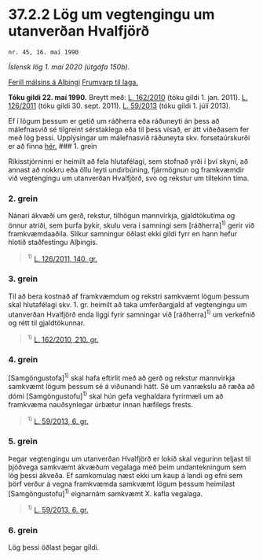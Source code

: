 # 37.2.2 Lög um vegtengingu um utanverðan Hvalfjörð

`nr. 45, 16. maí 1990`

_Íslensk lög 1. maí 2020 (útgáfa 150b)._

[Ferill málsins á Alþingi](https://www.althingi.is/thingstorf/thingmalalistar-eftir-thingum/ferill/?ltg=112&mnr=508)
[Frumvarp til laga.](https://www.althingi.is/altext/112/s/0891.html)

**Tóku gildi 22. maí 1990.**
Breytt með:
[L. 162/2010](https://althingi.is/altext/stjt/2010.162.html) (tóku gildi 1. jan. 2011).
[L. 126/2011](https://althingi.is/altext/stjt/2011.126.html) (tóku gildi 30. sept. 2011).
[L. 59/2013](https://althingi.is/altext/stjt/2013.059.html) (tóku gildi 1. júlí 2013).

Ef í lögum þessum er getið um ráðherra eða ráðuneyti án þess að málefnasvið sé tilgreint sérstaklega eða til þess vísað, er átt viðeðasem fer með lög þessi. Upplýsingar um málefnasvið ráðuneyta skv. forsetaúrskurði er að finna [hér.](2018119.md) ### 1. grein

Ríkisstjórninni er heimilt að fela hlutafélagi, sem stofnað yrði í því skyni, að annast að nokkru eða öllu leyti undirbúning, fjármögnun og framkvæmdir við vegtengingu um utanverðan Hvalfjörð, svo og rekstur um tiltekinn tíma.

### 2. grein

Nánari ákvæði um gerð, rekstur, tilhögun mannvirkja, gjaldtökutíma og önnur atriði, sem þurfa þykir, skulu vera í samningi sem [ráðherra]<sup>1)</sup> gerir við framkvæmdaaðila. Slíkur samningur öðlast ekki gildi fyrr en hann hefur hlotið staðfestingu Alþingis.

> <sup>1)</sup> [L. 126/2011, 140. gr.](https://althingi.is/altext/stjt/2011.126.html)

### 3. grein

Til að bera kostnað af framkvæmdum og rekstri samkvæmt lögum þessum skal hlutafélagi skv. 1. gr. heimilt að taka umferðargjald af vegtengingu um utanverðan Hvalfjörð enda liggi fyrir samningar við [ráðherra]<sup>1)</sup> um verkefnið og rétt til gjaldtökunnar.

> <sup>1)</sup> [L. 162/2010, 210. gr.](https://althingi.is/altext/stjt/2010.162.html)

### 4. grein

[Samgöngustofa]<sup>1)</sup> skal hafa eftirlit með að gerð og rekstur mannvirkja samkvæmt lögum þessum sé á viðunandi hátt. Sé um vanrækslu að ræða að dómi [Samgöngustofu]<sup>1)</sup> skal hún gefa veghaldara fyrirmæli um að framkvæma nauðsynlegar úrbætur innan hæfilegs frests.

> <sup>1)</sup> [L. 59/2013, 6. gr.](https://althingi.is/altext/stjt/2013.059.html)

### 5. grein

Þegar vegtengingu um utanverðan Hvalfjörð er lokið skal vegurinn teljast til þjóðvega samkvæmt ákvæðum vegalaga með þeim undantekningum sem lög þessi ákveða. Ef samkomulag næst ekki um kaup á landi og efni sem þörf verður á vegna framkvæmda samkvæmt lögum þessum heimilast [Samgöngustofu]<sup>1)</sup> eignarnám samkvæmt X. kafla vegalaga.

> <sup>1)</sup> [L. 59/2013, 6. gr.](https://althingi.is/altext/stjt/2013.059.html)

### 6. grein

Lög þessi öðlast þegar gildi.
